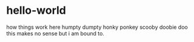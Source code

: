 # hello-world
how things work here
humpty dumpty honky ponkey scooby doobie doo
this makes no sense but i am bound to.
